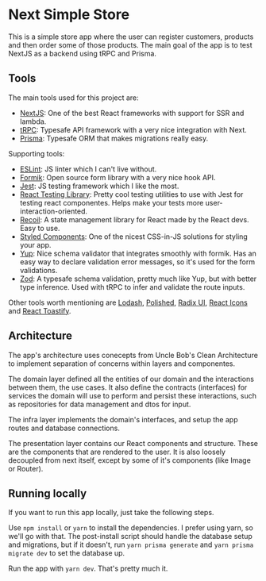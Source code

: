 # Next Simple Store

This is a simple store app where the user can register customers, products and then order some of those products. The main goal of the app is to test NextJS as a backend using tRPC and Prisma.

## Tools

The main tools used for this project are:

- [NextJS](https://nextjs.org/): One of the best React frameworks with support for SSR and lambda.
- [tRPC](https://trpc.io/): Typesafe API framework with a very nice integration with Next.
- [Prisma](https://www.prisma.io/): Typesafe ORM that makes migrations really easy.

Supporting tools:

- [ESLint](https://eslint.org/): JS linter which I can't live without.
- [Formik](https://formik.org/): Open source form library with a very nice hook API.
- [Jest](https://jestjs.io/pt-BR/): JS testing framework which I like the most.
- [React Testing Library](https://testing-library.com/): Pretty cool testing utilities to use with Jest for testing react componentes. Helps make your tests more user-interaction-oriented.
- [Recoil](https://recoiljs.org/): A state management library for React made by the React devs. Easy to use.
- [Styled Components](https://styled-components.com/): One of the nicest CSS-in-JS solutions for styling your app.
- [Yup](https://github.com/jquense/yup): Nice schema validator that integrates smoothly with formik. Has an easy way to declare validation error messages, so it's used for the form validations.
- [Zod](https://github.com/colinhacks/zod): A typesafe schema validation, pretty much like Yup, but with better type inference. Used with tRPC to infer and validate the route inputs.

Other tools worth mentioning are [Lodash](https://lodash.com/), [Polished](https://polished.js.org/), [Radix UI](https://www.radix-ui.com/), [React Icons](https://react-icons.github.io/react-icons/) and [React Toastify](https://fkhadra.github.io/react-toastify/introduction).

## Architecture

The app's architecture uses conecepts from Uncle Bob's Clean Architecture to implement separation of concerns within layers and componentes.

The domain layer defined all the entities of our domain and the interactions between them, the use cases. It also define the contracts (interfaces) for services the domain will use to perform and persist these interactions, such as repositories for data management and dtos for input.

The infra layer implements the domain's interfaces, and setup the app routes and database connections.

The presentation layer contains our React components and structure. These are the components that are rendered to the user. It is also loosely decoupled from next itself, except by some of it's components (like Image or Router).

## Running locally

If you want to run this app locally, just take the following steps.

Use `npm install` or `yarn` to install the dependencies. I prefer using yarn, so we'll go with that. The post-install script should handle the database setup and migrations, but if it doesn't, run `yarn prisma generate` and `yarn prisma migrate dev` to set the database up.

Run the app with `yarn dev`. That's pretty much it.
